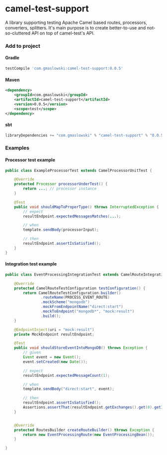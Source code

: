 camel-test-support
==================

A library supporting testing Apache Camel based routes, processors, converters, splitters. It's main purpose is to create better-to-use and not-so-cluttered API on top of camel-test's API.

### Add to project

#### Gradle

```groovy
testCompile 'com.gmaslowski:camel-test-support:0.0.5'
```

#### Maven

```xml
<dependency>
    <groupId>com.gmaslowski</groupId>
    <artifactId>camel-test-support</artifactId>
    <version>0.0.5</version>
    <scope>test</scope>
</dependency>
```

#### sbt

```scala
libraryDependencies += "com.gmaslowski" % "camel-test-support" % "0.0.5" % "test"
```

### Examples

#### Processor test example
```java
public class ExampleProcessorTest extends CamelProcessorUnitTest {

    @Override
    protected Processor processorUnderTest() {
        return ...; // processor instance
    }

    @Test
    public void shouldMapToProperType() throws InterruptedException {
        // expect
        resultEndpoint.expectedMessagesMatches(...);

        // when
        template.sendBody(processorInput);

        // then
        resultEndpoint.assertIsSatisfied();
    }
}
```

#### Integration test example
```java
public class EventProcessingIntegrationTest extends CamelRouteIntegrationTestBase {

    @Override
    protected CamelRouteTestConfiguration testConfiguration() {
        return CamelRouteTestConfiguration.builder()
                .routeName(PROCESS_EVENT_ROUTE)
                .mockScheme("mongodb")
                .mockFromEndpointName("direct:start")
                .mockToEndpoint("mongodb*", "mock:result")
                .build();
    }

    @EndpointInject(uri = "mock:result")
    private MockEndpoint resultEndpoint;

    @Test
    public void shouldStoreEventIntoMongoDB() throws Exception {
        // given
        Event event = new Event();
        event.setCreated(new Date());

        // expect
        resultEndpoint.expectedMessageCount(1);

        // when
        template.sendBody("direct:start", event);

        // then
        resultEndpoint.assertIsSatisfied();
        Assertions.assertThat(resultEndpoint.getExchanges().get(0).getIn().getBody(Event.class).getProcessed()).isNotNull();
    }


    @Override
    protected RoutesBuilder createRouteBuilder() throws Exception {
        return new EventProcessingRoute(new EventProcessingBean());
    }

}
```
